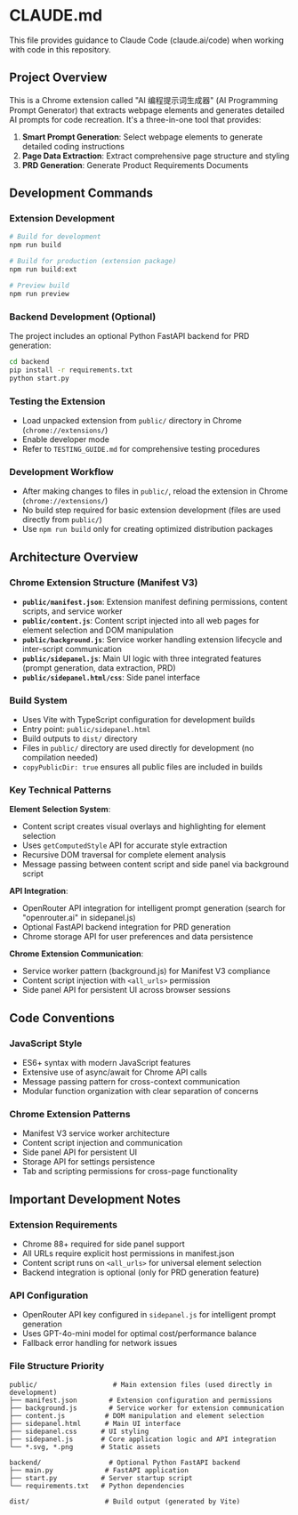 # CLAUDE.md

This file provides guidance to Claude Code (claude.ai/code) when working with code in this repository.

## Project Overview

This is a Chrome extension called "AI 编程提示词生成器" (AI Programming Prompt Generator) that extracts webpage elements and generates detailed AI prompts for code recreation. It's a three-in-one tool that provides:

1. **Smart Prompt Generation**: Select webpage elements to generate detailed coding instructions
2. **Page Data Extraction**: Extract comprehensive page structure and styling  
3. **PRD Generation**: Generate Product Requirements Documents

## Development Commands

### Extension Development
```bash
# Build for development
npm run build

# Build for production (extension package)
npm run build:ext

# Preview build
npm run preview
```

### Backend Development (Optional)
The project includes an optional Python FastAPI backend for PRD generation:

```bash
cd backend
pip install -r requirements.txt
python start.py
```

### Testing the Extension
- Load unpacked extension from `public/` directory in Chrome (`chrome://extensions/`)
- Enable developer mode
- Refer to `TESTING_GUIDE.md` for comprehensive testing procedures

### Development Workflow
- After making changes to files in `public/`, reload the extension in Chrome (`chrome://extensions/`)
- No build step required for basic extension development (files are used directly from `public/`)
- Use `npm run build` only for creating optimized distribution packages

## Architecture Overview

### Chrome Extension Structure (Manifest V3)
- **`public/manifest.json`**: Extension manifest defining permissions, content scripts, and service worker
- **`public/content.js`**: Content script injected into all web pages for element selection and DOM manipulation
- **`public/background.js`**: Service worker handling extension lifecycle and inter-script communication
- **`public/sidepanel.js`**: Main UI logic with three integrated features (prompt generation, data extraction, PRD)
- **`public/sidepanel.html/css`**: Side panel interface

### Build System
- Uses Vite with TypeScript configuration for development builds
- Entry point: `public/sidepanel.html` 
- Build outputs to `dist/` directory
- Files in `public/` directory are used directly for development (no compilation needed)
- `copyPublicDir: true` ensures all public files are included in builds

### Key Technical Patterns

**Element Selection System**:
- Content script creates visual overlays and highlighting for element selection
- Uses `getComputedStyle` API for accurate style extraction
- Recursive DOM traversal for complete element analysis
- Message passing between content script and side panel via background script

**API Integration**:
- OpenRouter API integration for intelligent prompt generation (search for "openrouter.ai" in sidepanel.js)
- Optional FastAPI backend integration for PRD generation
- Chrome storage API for user preferences and data persistence

**Chrome Extension Communication**:
- Service worker pattern (background.js) for Manifest V3 compliance
- Content script injection with `<all_urls>` permission
- Side panel API for persistent UI across browser sessions

## Code Conventions

### JavaScript Style
- ES6+ syntax with modern JavaScript features
- Extensive use of async/await for Chrome API calls
- Message passing pattern for cross-context communication
- Modular function organization with clear separation of concerns

### Chrome Extension Patterns
- Manifest V3 service worker architecture  
- Content script injection and communication
- Side panel API for persistent UI
- Storage API for settings persistence
- Tab and scripting permissions for cross-page functionality

## Important Development Notes

### Extension Requirements
- Chrome 88+ required for side panel support
- All URLs require explicit host permissions in manifest.json
- Content script runs on `<all_urls>` for universal element selection
- Backend integration is optional (only for PRD generation feature)

### API Configuration
- OpenRouter API key configured in `sidepanel.js` for intelligent prompt generation
- Uses GPT-4o-mini model for optimal cost/performance balance
- Fallback error handling for network issues

### File Structure Priority
```
public/                   # Main extension files (used directly in development)
├── manifest.json        # Extension configuration and permissions
├── background.js        # Service worker for extension communication  
├── content.js          # DOM manipulation and element selection
├── sidepanel.html      # Main UI interface
├── sidepanel.css      # UI styling
├── sidepanel.js       # Core application logic and API integration
└── *.svg, *.png       # Static assets

backend/                 # Optional Python FastAPI backend
├── main.py             # FastAPI application
├── start.py           # Server startup script
└── requirements.txt   # Python dependencies

dist/                   # Build output (generated by Vite)
```